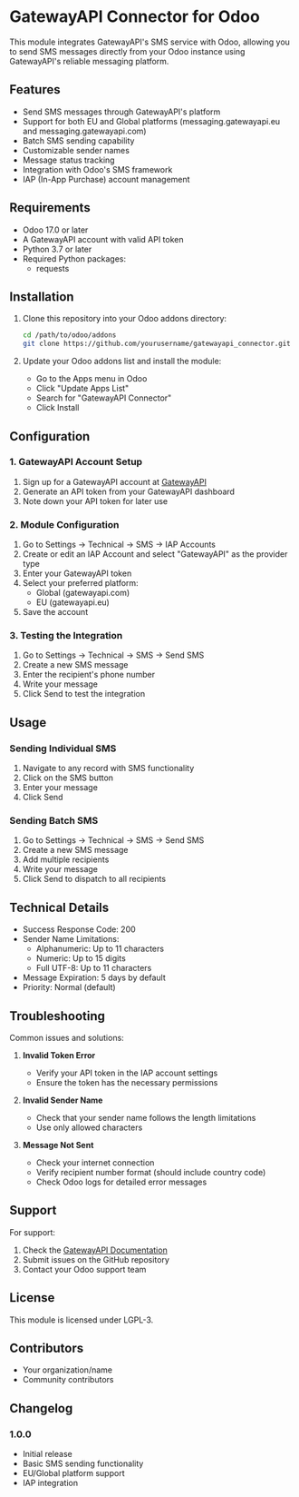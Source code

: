 # GatewayAPI Connector for Odoo

This module integrates GatewayAPI's SMS service with Odoo, allowing you to send SMS messages directly from your Odoo instance using GatewayAPI's reliable messaging platform.

## Features

- Send SMS messages through GatewayAPI's platform
- Support for both EU and Global platforms (messaging.gatewayapi.eu and messaging.gatewayapi.com)
- Batch SMS sending capability
- Customizable sender names
- Message status tracking
- Integration with Odoo's SMS framework
- IAP (In-App Purchase) account management

## Requirements

- Odoo 17.0 or later
- A GatewayAPI account with valid API token
- Python 3.7 or later
- Required Python packages:
  - requests

## Installation

1. Clone this repository into your Odoo addons directory:
   ```bash
   cd /path/to/odoo/addons
   git clone https://github.com/yourusername/gatewayapi_connector.git
   ```

2. Update your Odoo addons list and install the module:
   - Go to the Apps menu in Odoo
   - Click "Update Apps List"
   - Search for "GatewayAPI Connector"
   - Click Install

## Configuration

### 1. GatewayAPI Account Setup

1. Sign up for a GatewayAPI account at [GatewayAPI](https://gatewayapi.com/)
2. Generate an API token from your GatewayAPI dashboard
3. Note down your API token for later use

### 2. Module Configuration

1. Go to Settings → Technical → SMS → IAP Accounts
2. Create or edit an IAP Account and select "GatewayAPI" as the provider type
3. Enter your GatewayAPI token
4. Select your preferred platform:
   - Global (gatewayapi.com)
   - EU (gatewayapi.eu)
5. Save the account

### 3. Testing the Integration

1. Go to Settings → Technical → SMS → Send SMS
2. Create a new SMS message
3. Enter the recipient's phone number
4. Write your message
5. Click Send to test the integration

## Usage

### Sending Individual SMS

1. Navigate to any record with SMS functionality
2. Click on the SMS button
3. Enter your message
4. Click Send

### Sending Batch SMS

1. Go to Settings → Technical → SMS → Send SMS
2. Create a new SMS message
3. Add multiple recipients
4. Write your message
5. Click Send to dispatch to all recipients

## Technical Details

- Success Response Code: 200
- Sender Name Limitations:
  - Alphanumeric: Up to 11 characters
  - Numeric: Up to 15 digits
  - Full UTF-8: Up to 11 characters
- Message Expiration: 5 days by default
- Priority: Normal (default)

## Troubleshooting

Common issues and solutions:

1. **Invalid Token Error**
   - Verify your API token in the IAP account settings
   - Ensure the token has the necessary permissions

2. **Invalid Sender Name**
   - Check that your sender name follows the length limitations
   - Use only allowed characters

3. **Message Not Sent**
   - Check your internet connection
   - Verify recipient number format (should include country code)
   - Check Odoo logs for detailed error messages

## Support

For support:
1. Check the [GatewayAPI Documentation](https://gatewayapi.com/docs/)
2. Submit issues on the GitHub repository
3. Contact your Odoo support team

## License

This module is licensed under LGPL-3.

## Contributors

- Your organization/name
- Community contributors

## Changelog

### 1.0.0
- Initial release
- Basic SMS sending functionality
- EU/Global platform support
- IAP integration

